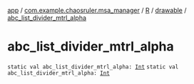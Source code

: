 [app](../../../index.md) / [com.example.chaosruler.msa_manager](../../index.md) / [R](../index.md) / [drawable](index.md) / [abc_list_divider_mtrl_alpha](.)

# abc_list_divider_mtrl_alpha

`static val abc_list_divider_mtrl_alpha: `[`Int`](https://kotlinlang.org/api/latest/jvm/stdlib/kotlin/-int/index.html)
`static val abc_list_divider_mtrl_alpha: `[`Int`](https://kotlinlang.org/api/latest/jvm/stdlib/kotlin/-int/index.html)
